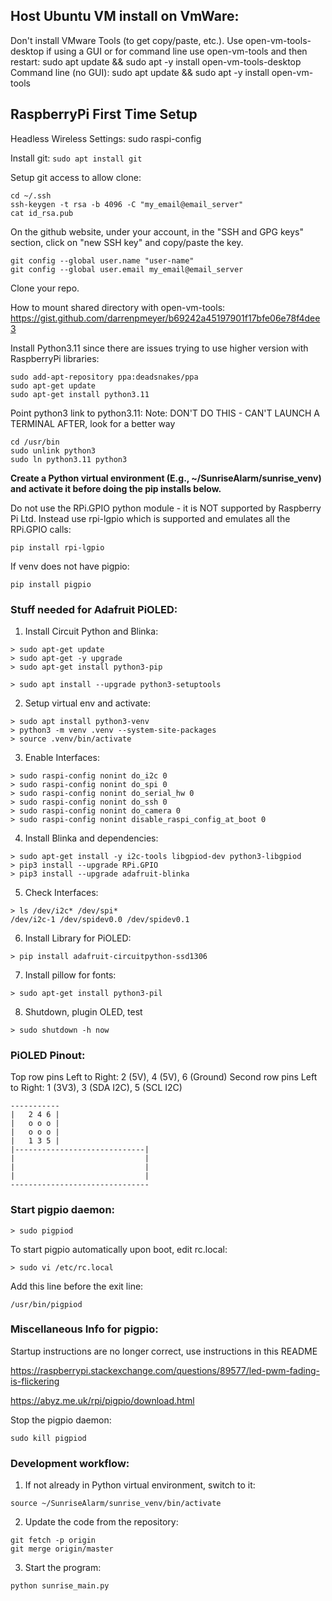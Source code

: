 ## Host Ubuntu VM install on VmWare:
Don't install VMware Tools (to get copy/paste, etc.). Use open-vm-tools-desktop if using a GUI or for command line use open-vm-tools and then restart:
sudo apt update && sudo apt -y install open-vm-tools-desktop
Command line (no GUI): sudo apt update && sudo apt -y install open-vm-tools

## RaspberryPi First Time Setup
Headless Wireless Settings:
sudo raspi-config

Install git:
```sudo apt install git```

Setup git access to allow clone:
```
cd ~/.ssh
ssh-keygen -t rsa -b 4096 -C "my_email@email_server"
cat id_rsa.pub
```
On the github website, under your account, in the "SSH and GPG keys" section, click on "new SSH key" and copy/paste the key.
```
git config --global user.name "user-name"
git config --global user.email my_email@email_server
```
Clone your repo.

How to mount shared directory with open-vm-tools:
https://gist.github.com/darrenpmeyer/b69242a45197901f17bfe06e78f4dee3

Install Python3.11 since there are issues trying to use higher version with RaspberryPi libraries:
```
sudo add-apt-repository ppa:deadsnakes/ppa
sudo apt-get update
sudo apt-get install python3.11
```

Point python3 link to python3.11:
Note: DON'T DO THIS - CAN'T LAUNCH A TERMINAL AFTER, look for a better way
```
cd /usr/bin
sudo unlink python3
sudo ln python3.11 python3
```
**Create a Python virtual environment (E.g., ~/SunriseAlarm/sunrise_venv) and activate it before doing the pip installs below.**

Do not use the RPi.GPIO python module - it is NOT supported by Raspberry Pi Ltd.
Instead use rpi-lgpio which is supported and emulates all the RPi.GPIO calls:
```
pip install rpi-lgpio
```
If venv does not have pigpio:
```
pip install pigpio
```

### Stuff needed for Adafruit PiOLED:

1. Install Circuit Python and Blinka:
```
> sudo apt-get update
> sudo apt-get -y upgrade
> sudo apt-get install python3-pip

> sudo apt install --upgrade python3-setuptools
```
2. Setup virtual env and activate:
```
> sudo apt install python3-venv
> python3 -m venv .venv --system-site-packages
> source .venv/bin/activate
```
3. Enable Interfaces:
```
> sudo raspi-config nonint do_i2c 0
> sudo raspi-config nonint do_spi 0
> sudo raspi-config nonint do_serial_hw 0
> sudo raspi-config nonint do_ssh 0
> sudo raspi-config nonint do_camera 0
> sudo raspi-config nonint disable_raspi_config_at_boot 0
```
4. Install Blinka and dependencies:
```
> sudo apt-get install -y i2c-tools libgpiod-dev python3-libgpiod
> pip3 install --upgrade RPi.GPIO
> pip3 install --upgrade adafruit-blinka
```
5. Check Interfaces:
```
> ls /dev/i2c* /dev/spi*
/dev/i2c-1 /dev/spidev0.0 /dev/spidev0.1
```
6. Install Library for PiOLED:
```
> pip install adafruit-circuitpython-ssd1306
```
7. Install pillow for fonts:
```
> sudo apt-get install python3-pil
```
8. Shutdown, plugin OLED, test
```
> sudo shutdown -h now
```

### PiOLED Pinout:
Top row pins Left to Right:
2 (5V), 4 (5V), 6 (Ground)
Second row pins Left to Right:
1 (3V3), 3 (SDA I2C), 5 (SCL I2C)
```
-----------
|   2 4 6 |
|   o o o |
|   o o o |
|   1 3 5 |
|-----------------------------|
|                             |
|                             |
|                             |
-------------------------------
```

### Start pigpio daemon:
```
> sudo pigpiod
```
To start pigpio automatically upon boot, edit rc.local:
```
> sudo vi /etc/rc.local
```
Add this line before the exit line:
```
/usr/bin/pigpiod
```

### Miscellaneous Info for pigpio:
Startup instructions are no longer correct, use instructions in this README

https://raspberrypi.stackexchange.com/questions/89577/led-pwm-fading-is-flickering

https://abyz.me.uk/rpi/pigpio/download.html

Stop the pigpio daemon:
```
sudo kill pigpiod
```

### Development workflow:
1. If not already in Python virtual environment, switch to it:
```
source ~/SunriseAlarm/sunrise_venv/bin/activate
```
2. Update the code from the repository:
```
git fetch -p origin
git merge origin/master
```
3. Start the program:
```
python sunrise_main.py
```

